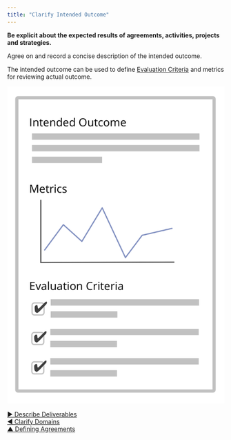 ```yaml
---
title: "Clarify Intended Outcome"
---
```



**Be explicit about the expected results of agreements, activities, projects and strategies.**

Agree on and record a concise description of the intended outcome. 

The intended outcome can be used to define [Evaluation Criteria](evaluation-criteria.html) and metrics for reviewing actual outcome.

![Intended Outcome, and Evaluation Criteria](img/templates/outcome-and-criteria.png)


[&#9654; Describe Deliverables](describe-deliverables.html)<br/>[&#9664; Clarify Domains](clarify-domains.html)<br/>[&#9650; Defining Agreements](defining-agreements.html)

